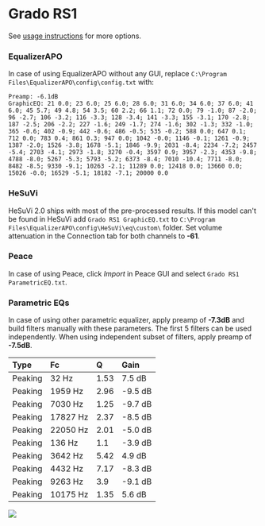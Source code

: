 # Grado RS1
See [usage instructions](https://github.com/jaakkopasanen/AutoEq#usage) for more options.

### EqualizerAPO
In case of using EqualizerAPO without any GUI, replace `C:\Program Files\EqualizerAPO\config\config.txt`
with:
```
Preamp: -6.1dB
GraphicEQ: 21 0.0; 23 6.0; 25 6.0; 28 6.0; 31 6.0; 34 6.0; 37 6.0; 41 6.0; 45 5.7; 49 4.8; 54 3.5; 60 2.2; 66 1.1; 72 0.0; 79 -1.0; 87 -2.0; 96 -2.7; 106 -3.2; 116 -3.3; 128 -3.4; 141 -3.3; 155 -3.1; 170 -2.8; 187 -2.5; 206 -2.2; 227 -1.6; 249 -1.7; 274 -1.6; 302 -1.3; 332 -1.0; 365 -0.6; 402 -0.9; 442 -0.6; 486 -0.5; 535 -0.2; 588 0.0; 647 0.1; 712 0.0; 783 0.4; 861 0.3; 947 0.0; 1042 -0.0; 1146 -0.1; 1261 -0.9; 1387 -2.0; 1526 -3.8; 1678 -5.1; 1846 -9.9; 2031 -8.4; 2234 -7.2; 2457 -5.4; 2703 -4.1; 2973 -1.8; 3270 -0.4; 3597 0.9; 3957 -2.3; 4353 -9.8; 4788 -8.0; 5267 -5.3; 5793 -5.2; 6373 -8.4; 7010 -10.4; 7711 -8.0; 8482 -8.5; 9330 -9.1; 10263 -2.1; 11289 0.0; 12418 0.0; 13660 0.0; 15026 -0.0; 16529 -5.1; 18182 -7.1; 20000 0.0
```

### HeSuVi
HeSuVi 2.0 ships with most of the pre-processed results. If this model can't be found in HeSuVi add
`Grado RS1 GraphicEQ.txt` to `C:\Program Files\EqualizerAPO\config\HeSuVi\eq\custom\` folder.
Set volume attenuation in the Connection tab for both channels to **-61**.

### Peace
In case of using Peace, click *Import* in Peace GUI and select `Grado RS1 ParametricEQ.txt`.

### Parametric EQs
In case of using other parametric equalizer, apply preamp of **-7.3dB** and build filters manually
with these parameters. The first 5 filters can be used independently.
When using independent subset of filters, apply preamp of **-7.5dB**.

| Type    | Fc       |    Q | Gain    |
|:--------|:---------|:-----|:--------|
| Peaking | 32 Hz    | 1.53 | 7.5 dB  |
| Peaking | 1959 Hz  | 2.96 | -9.5 dB |
| Peaking | 7030 Hz  | 1.25 | -9.7 dB |
| Peaking | 17827 Hz | 2.37 | -8.5 dB |
| Peaking | 22050 Hz | 2.01 | -5.0 dB |
| Peaking | 136 Hz   | 1.1  | -3.9 dB |
| Peaking | 3642 Hz  | 5.42 | 4.9 dB  |
| Peaking | 4432 Hz  | 7.17 | -8.3 dB |
| Peaking | 9263 Hz  | 3.9  | -9.1 dB |
| Peaking | 10175 Hz | 1.35 | 5.6 dB  |

![](https://raw.githubusercontent.com/jaakkopasanen/AutoEq/master/results/innerfidelity/sbaf-serious/Grado%20RS1/Grado%20RS1.png)